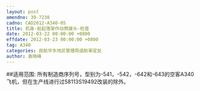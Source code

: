 ```yaml
---
layout: post
amendno: 39-7238
cadno: CAD2012-A340-05
title: 机身-前起落架作动筒接头-检查
date: 2012-03-22 00:00:00 +0800
effdate: 2012-03-23 00:00:00 +0800
tag: A340
categories: 民航华东地区管理局适航审定处
author: 袁晓峰
---
```


##适用范围:
所有制造商序列号，型别为-541，-542，-642和-643的空客A340飞机，但在生产线进行过58113S19492改装的除外。

